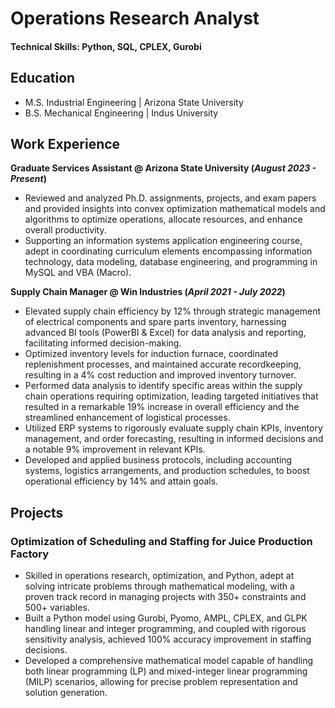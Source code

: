 # Operations Research Analyst

#### Technical Skills: Python, SQL, CPLEX, Gurobi 

## Education						       		
- M.S. Industrial Engineering	| Arizona State University
- B.S. Mechanical Engineering | Indus University  

## Work Experience
**Graduate Services Assistant @ Arizona State University (_August 2023 - Present_)** 
- Reviewed and analyzed Ph.D. assignments, projects, and exam papers and provided insights into convex optimization mathematical models and algorithms to optimize operations, allocate resources, and enhance overall productivity.
- Supporting an information systems application engineering course, adept in coordinating curriculum elements encompassing information technology, data modeling, database engineering, and programming in MySQL and VBA (Macro).

**Supply Chain Manager @ Win Industries (_April 2021 - July 2022_)**
- Elevated supply chain efficiency by 12% through strategic management of electrical components and spare parts inventory, harnessing advanced BI tools (PowerBI & Excel) for data analysis and reporting, facilitating informed decision-making.
- Optimized inventory levels for induction furnace, coordinated replenishment processes, and maintained accurate recordkeeping, resulting in a 4% cost reduction and improved inventory turnover.
- Performed data analysis to identify specific areas within the supply chain operations requiring optimization, leading targeted initiatives that resulted in a remarkable 19% increase in overall efficiency and the streamlined enhancement of logistical processes.
- Utilized ERP systems to rigorously evaluate supply chain KPIs, inventory management, and order forecasting, resulting in informed decisions and a notable 9% improvement in relevant KPIs.
- Developed and applied business protocols, including accounting systems, logistics arrangements, and production schedules, to boost operational efficiency by 14% and attain goals.

## Projects
### Optimization of Scheduling and Staffing for Juice Production Factory


- Skilled in operations research, optimization, and Python, adept at solving intricate problems through mathematical modeling, with a proven track record in managing projects with 350+ constraints and 500+ variables.
- Built a Python model using Gurobi, Pyomo, AMPL, CPLEX, and GLPK handling linear and integer programming, and coupled with rigorous sensitivity analysis, achieved 100% accuracy improvement in staffing decisions.
- Developed a comprehensive mathematical model capable of handling both linear programming (LP) and mixed-integer linear programming (MILP) scenarios, allowing for precise problem representation and solution generation.
